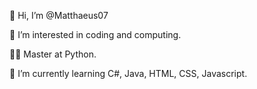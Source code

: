👋 Hi, I’m @Matthaeus07

👀 I’m interested in coding and computing.

👨‍💻 Master at Python.

🌱 I’m currently learning C#, Java, HTML, CSS, Javascript.

<!---
Matthaeus07/Matthaeus07 is a ✨ special ✨ repository because its `README.md` (this file) appears on your GitHub profile.
You can click the Preview link to take a look at your changes.
--->
